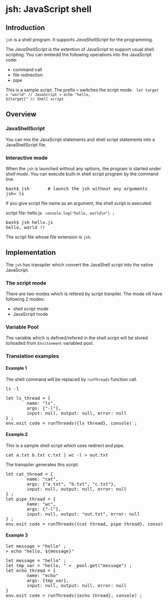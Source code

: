 # jsh: JavaScript shell

## Introduction
<code>jsh</code> is a shell program.
It supports *JavaShellScript* for the programming.

The *JavaShellScript* is the extention of JavaScript to support usual shell scripting. You can embedd the following operations into the JavaScript code:
* command call
* file redirection
* pipe

This is a sample script. The prefix <code>\></code> switches the script mode.
<code>
let target = "world"           // JavaScript
\> echo "hello, ${target}"      // Shell script
</code>

## Overview


### JavaShellScript
You can mix the JavaScript statements and shell script statements into a JavaShellScript file. 

### Interactive mode
When the <code>jsh</code> is launched without any options, the program is started under *shell mode*.
You can execute built-in shell script program by the command line.
<pre>
bash$ jsh       # launch the jsh without any arguments
jsh> ls
</pre>

If you give script file name as an argument, the shell script is executed:

script file: hello.js
<code>
console.log("hello, world\n") ;
</code>
<pre>
bash$ jsh hello.js
hello, world !!
</pre>
The script file whose file extension is <code>jsh</code>.

## Implementation
The <code>jsh</code> has transpiler which convert the JavaShell script into the native JavaScript.

### The script mode
There are two modes which is refered by script tranpiler.
The mode vill have following 2 modes:
* shell script mode 
* JavaScript mode

### Variable Pool
The variable which is defined/refered in the shell script will be stored to/loaded from <code>Envitonment</code> variabled pool.

### Translation examples
#### Example 1
The shell command will be replaced by <code>runThreads</code> function call.
<pre>
ls -l
</pre>

<pre>
let ls_thread = {
        name: "ls",
        args: {"-l"},
        input: null, output: null, error: null
} ;
env.exit_code = runThreads({ls_thread}, console) ;
</pre>

#### Example 2
This is a sample shell script which uses redirect and pipe.
<pre>
cat a.txt b.txt c.txt | wc -l > out.txt
</pre>

The transpiler generates this script:
<pre>
let cat_thread = {
        name: "cat",
        args: {"a.txt", "b.txt", "c.txt"},
        input: null, output: null, error: null
} ;
let pipe_thread = {
        name: "wc",
        args: {"-l"},
        input: null, output: "out.txt", error: null 
} ;
env.exit_code = runThreads({cat_thread, pipe_thread}, console) ;
</pre>

#### Example 3
<pre>
let message = "hello" ;
> echo "hello, ${message}"
</pre>

<pre>
let message = "hello" ;
let tmp_var = "hello, " + _pool.get("message") ;
let echo_thread = {
        name: "echo"
        args: {tmp_var},
        input: null, output: null, error: null
}
env.exit_code = runThreads({echo_thread}, console) ;
</pre>